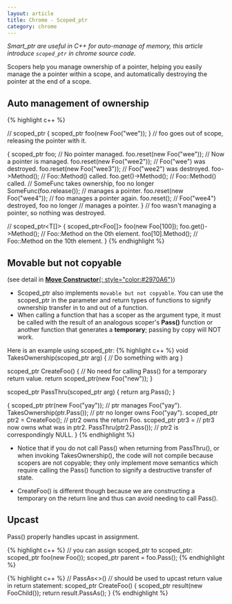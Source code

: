 ```yaml
---
layout: article
title: Chrome - Scoped_ptr
category: chrome
---
```

*Smart_ptr are useful in C++ for auto-manage of memory, this article introduce `scoped_ptr` in chrome source code.*


Scopers help you manage ownership of a pointer, helping you easily manage the a pointer within a scope, and automatically destroying the pointer at the end of a scope.

## Auto management of ownership
{% highlight c++ %}

// scoped_ptr<T>
{
     scoped_ptr<Foo> foo(new Foo("wee"));
}  // foo goes out of scope, releasing the pointer with it.

{
    scoped_ptr<Foo> foo;          // No pointer managed.
    foo.reset(new Foo("wee"));    // Now a pointer is managed.
    foo.reset(new Foo("wee2"));   // Foo("wee") was destroyed.
    foo.reset(new Foo("wee3"));   // Foo("wee2") was destroyed.
    foo->Method();                // Foo::Method() called.
    foo.get()->Method();          // Foo::Method() called.
    // SomeFunc takes ownership, foo no longer
    SomeFunc(foo.release());
                               // manages a pointer.
    foo.reset(new Foo("wee4"));   // foo manages a pointer again.
    foo.reset();       // Foo("wee4") destroyed, foo no longer
                               // manages a pointer.
}  // foo wasn't managing a pointer, so nothing was destroyed.

// scoped_ptr<T[]>
{
    scoped_ptr<Foo[]> foo(new Foo[100]);
    foo.get()->Method();  // Foo::Method on the 0th element.
    foo[10].Method();     // Foo::Method on the 10th element.
}
{% endhighlight %}


## Movable but not copyable
(see detail in [**Move Constructor**{: style="color:#2970A6"}](http://suninf.net/move-constructor-in-chrome/))

* Scoped_ptr also implements `movable but not copyable`. You can use the scoped_ptr in the parameter and return types of functions to signify ownership transfer in to and out of a function.
* When calling a function that has a scoper as the argument type, it must be called with the result of an analogous scoper's **Pass()** function or another function that generates a **temporary**; passing by copy will NOT work.

Here is an example using scoped_ptr:
{% highlight c++ %}
void TakesOwnership(scoped_ptr<Foo> arg)
{
    // Do something with arg
}

scoped_ptr<Foo> CreateFoo()
{
    // No need for calling Pass() for a temporary return value.
    return scoped_ptr<Foo>(new Foo("new"));
}

scoped_ptr<Foo> PassThru(scoped_ptr<Foo> arg)
{
    return arg.Pass();
}

{
    scoped_ptr<Foo> ptr(new Foo("yay")); // ptr manages Foo("yay").
    TakesOwnership(ptr.Pass());   // ptr no longer owns Foo("yay").
    scoped_ptr<Foo> ptr2 = CreateFoo();  // ptr2 owns the return Foo.
    scoped_ptr<Foo> ptr3 =        // ptr3 now owns what was in ptr2.
        PassThru(ptr2.Pass());    // ptr2 is correspondingly NULL.
}
{% endhighlight %}


* Notice that if you do not call Pass() when returning from PassThru(), or when invoking TakesOwnership(), the code will not compile because scopers are not copyable; they only implement move semantics which require calling the Pass() function to signify a destructive transfer of state.

* CreateFoo() is different though because we are constructing a temporary on the return line and thus can avoid needing to call Pass().

## Upcast
Pass() properly handles upcast in assignment.

{% highlight c++ %}
// you can assign scoped_ptr<Child> to scoped_ptr<Parent>:
scoped_ptr<Foo> foo(new Foo());
scoped_ptr<FooParent> parent = foo.Pass();
{% endhighlight %}

{% highlight c++ %}
// PassAs<>()
// should be used to upcast return value in return statement:
scoped_ptr<Foo> CreateFoo()
{
    scoped_ptr<FooChild> result(new FooChild());
    return result.PassAs<Foo>();
}
{% endhighlight %}













